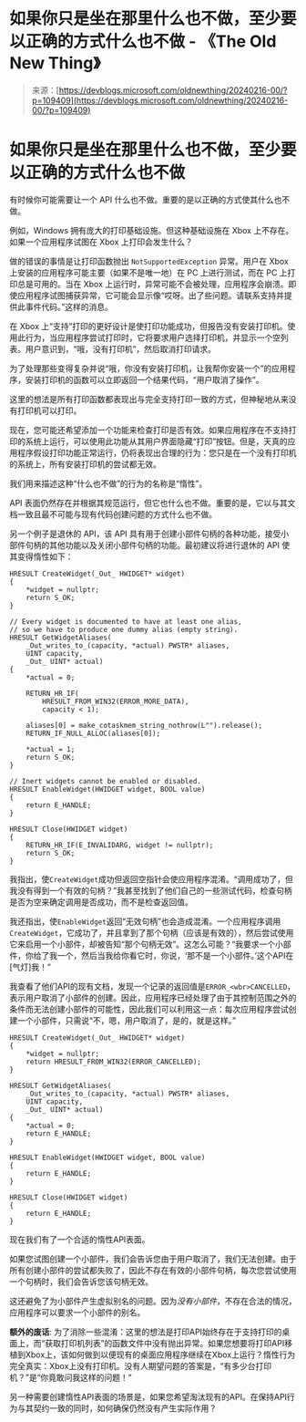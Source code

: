 <!--yml

category: 未分类

date: 2024-05-27 14:54:45

-->

# 如果你只是坐在那里什么也不做，至少要以正确的方式什么也不做 - 《The Old New Thing》

> 来源：[https://devblogs.microsoft.com/oldnewthing/20240216-00/?p=109409](https://devblogs.microsoft.com/oldnewthing/20240216-00/?p=109409)

# 如果你只是坐在那里什么也不做，至少要以正确的方式什么也不做

有时候你可能需要让一个 API 什么也不做。重要的是以正确的方式使其什么也不做。

例如，Windows 拥有庞大的打印基础设施。但这种基础设施在 Xbox 上不存在。如果一个应用程序试图在 Xbox 上打印会发生什么？

做的错误的事情是让打印函数抛出 `Not­Supported­Exception` 异常。用户在 Xbox 上安装的应用程序可能主要（如果不是唯一地）在 PC 上进行测试，而在 PC 上打印总是可用的。当在 Xbox 上运行时，异常可能不会被处理，应用程序会崩溃。即使应用程序试图捕获异常，它可能会显示像“哎呀。出了些问题。请联系支持并提供此事件代码。”这样的消息。

在 Xbox 上“支持”打印的更好设计是使打印功能成功，但报告没有安装打印机。使用此行为，当应用程序尝试打印时，它将要求用户选择打印机，并显示一个空列表。用户意识到，“哦，没有打印机”，然后取消打印请求。

为了处理那些变得复杂并说“哦，你没有安装打印机，让我帮你安装一个”的应用程序，安装打印机的函数可以立即返回一个结果代码，“用户取消了操作”。

这里的想法是所有打印函数都表现出与完全支持打印一致的方式，但神秘地从来没有打印机可以打印。

现在，您可能还希望添加一个功能来检查打印是否有效。如果应用程序在不支持打印的系统上运行，可以使用此功能从其用户界面隐藏“打印”按钮。但是，天真的应用程序假设打印功能正常运行，仍将表现出合理的行为：您只是在一个没有打印机的系统上，所有安装打印机的尝试都无效。

我们用来描述这种“什么也不做”的行为的名称是“惰性”。

API 表面仍然存在并根据其规范运行，但它也什么也不做。重要的是，它以与其文档一致且最不可能与现有代码创建问题的方式什么也不做。

另一个例子是退休的 API，该 API 具有用于创建小部件句柄的各种功能，接受小部件句柄的其他功能以及关闭小部件句柄的功能。最初建议将进行退休的 API 使其变得惰性如下：

```
HRESULT CreateWidget(_Out_ HWIDGET* widget)
{
    *widget = nullptr;
    return S_OK;
}

// Every widget is documented to have at least one alias,
// so we have to produce one dummy alias (empty string).
HRESULT GetWidgetAliases(
    _Out_writes_to_(capacity, *actual) PWSTR* aliases,
    UINT capacity,
    _Out_ UINT* actual)
{
    *actual = 0;

    RETURN_HR_IF(
        HRESULT_FROM_WIN32(ERROR_MORE_DATA),
        capacity < 1);

    aliases[0] = make_cotaskmem_string_nothrow(L"").release();
    RETURN_IF_NULL_ALLOC(aliases[0]);

    *actual = 1;
    return S_OK;
}

// Inert widgets cannot be enabled or disabled.
HRESULT EnableWidget(HWIDGET widget, BOOL value)
{
    return E_HANDLE;
}

HRESULT Close(HWIDGET widget)
{
    RETURN_HR_IF(E_INVALIDARG, widget != nullptr);
    return S_OK;
}

```

我指出，使`Create­Widget`成功但返回空指针会使应用程序混淆。“调用成功了，但我没有得到一个有效的句柄？”我甚至找到了他们自己的一些测试代码，检查句柄是否为空来确定调用是否成功，而不是检查返回值。

我还指出，使`Enable­Widget`返回“无效句柄”也会造成混淆。一个应用程序调用`Create­Widget`，它成功了，并且拿到了那个句柄（应该是有效的），然后尝试使用它来启用一个小部件，却被告知“那个句柄无效”。这怎么可能？“我要求一个小部件，你给了我一个，然后当我给你看它时，你说，‘那不是一个小部件。’这个API在[气灯]我！”

我查看了他们API的现有文档，发现一个记录的返回值是`ERROR_<wbr>CANCELLED`，表示用户取消了小部件的创建。因此，应用程序已经处理了由于其控制范围之外的条件而无法创建小部件的可能性，因此我们可以利用这一点：每次应用程序尝试创建一个小部件，只需说“不，嗯，用户取消了，是的，就是这样。”

```
HRESULT CreateWidget(_Out_ HWIDGET* widget)
{
    *widget = nullptr;
    return HRESULT_FROM_WIN32(ERROR_CANCELLED);
}

HRESULT GetWidgetAliases(
    _Out_writes_to_(capacity, *actual) PWSTR* aliases,
    UINT capacity,
    _Out_ UINT* actual)
{
    *actual = 0;
    return E_HANDLE;
}

HRESULT EnableWidget(HWIDGET widget, BOOL value)
{
    return E_HANDLE;
}

HRESULT Close(HWIDGET widget)
{
    return E_HANDLE;
}

```

现在我们有了一个合适的惰性API表面。

如果您试图创建一个小部件，我们会告诉您由于用户取消了，我们无法创建。由于所有创建小部件的尝试都失败了，因此不存在有效的小部件句柄，每次您尝试使用一个句柄时，我们会告诉您该句柄无效。

这还避免了为小部件产生虚拟别名的问题。因为*没有小部件*，不存在合法的情况，应用程序可以要求一个小部件的别名。

**额外的废话**: 为了消除一些混淆：这里的想法是打印API始终存在于支持打印的桌面上，而“获取打印机列表”的函数文件中没有抛出异常。如果您想要将打印API移植到Xbox上，该如何做到以便现有的桌面应用程序继续在Xbox上运行？惰性行为完全真实：Xbox上没有打印机。没有人期望问题的答案是，“有多少台打印机？”是“你竟敢问我这样的问题！”

另一种需要创建惰性API表面的场景是，如果您希望淘汰现有的API。在保持API行为与其契约一致的同时，如何确保仍然没有产生实际作用？
